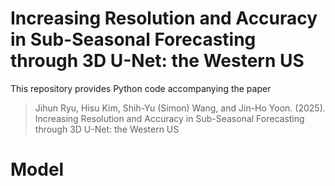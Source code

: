 # Increasing Resolution and Accuracy in Sub-Seasonal Forecasting through 3D U-Net: the Western US

This repository provides Python code accompanying the paper
> Jihun Ryu, Hisu Kim, Shih-Yu (Simon) Wang, and Jin-Ho Yoon. (2025). Increasing Resolution and Accuracy in Sub-Seasonal Forecasting through 3D U-Net: the Western US

# Model

